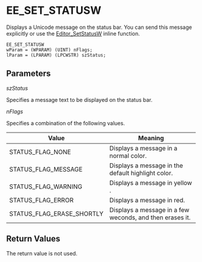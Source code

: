 # EE\_SET\_STATUSW

Displays a Unicode message on the status bar. You can send this message
explicitly or use the [Editor\_SetStatusW](../macro/editor_setstatusw) inline function.

```
EE_SET_STATUSW
wParam = (WPARAM) (UINT) nFlags;
lParam = (LPARAM) (LPCWSTR) szStatus;
```

## Parameters

_szStatus_

Specifies a message text to be displayed on the status bar.

_nFlags_

Specifies a combination of the following values.

| Value | Meaning |
| --- | --- |
| STATUS\_FLAG\_NONE | Displays a message in a normal color. |
| STATUS\_FLAG\_MESSAGE | Displays a message in the default highlight color. |
| STATUS\_FLAG\_WARNING | Displays a message in yellow . |
| STATUS\_FLAG\_ERROR | Displays a message in red. |
| STATUS\_FLAG\_ERASE\_SHORTLY | Displays a message in a few weconds, and then erases it. |

## Return Values

The return value is not used.
